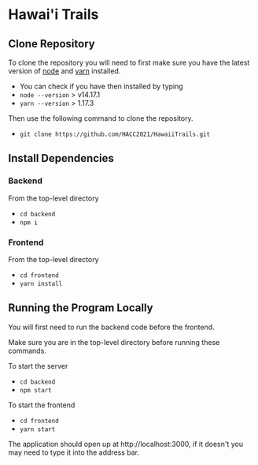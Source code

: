 # Hawai'i Trails

## Clone Repository
To clone the repository you will need to first make sure you have the latest version of [node](https://nodejs.org/en/) and [yarn](https://classic.yarnpkg.com/lang/en/docs/install/) installed.

- You can check if you have then installed by typing
- `node --version` > v14.17.1
- `yarn --version` > 1.17.3

Then use the following command to clone the repository.
- `git clone https://github.com/HACC2021/HawaiiTrails.git`

## Install Dependencies

### Backend
From the top-level directory
- `cd backend`
- `npm i`

### Frontend
From the top-level directory
- `cd frontend`
- `yarn install`

## Running the Program Locally
You will first need to run the backend code before the frontend.

Make sure you are in the top-level directory before running these commands.

To start the server
- `cd backend`
- `npm start`

To start the frontend
- `cd frontend`
- `yarn start`

The application should open up at http://localhost:3000, if it doesn't you may need to type it into the address bar.
